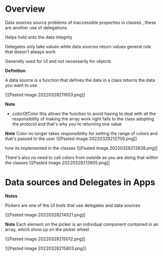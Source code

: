 # Overview 
Data sources source problems of inaccessible properties in classes , these are another use of delegations. 

Helps hold onto the data integrity 

Delegates only take values while data sources return values general rule that doesn't always work 

Generally used for UI and not necessarily  for objects 

**Definition**



A data source is a function that defines the data in a class 
returns the data you want to use 

![[Pasted image 20220328211653.png]]

**Note**
- *colorOfColor*
	 this allows the function to avoid having to deal with all the responsibility of making the array work right falls to the class adopting the protocol and that's why you're returning one value 




**Note**
Color no longer takes responsibility for setting the range of colors and that's passed to the user
![[Pasted image 20220328212709.png]]

how its implemented in the classes 
![[Pasted image 20220328213838.png]]

There's also no need to call colors from outside as you are doing that within the classes 
![[Pasted image 20220328213855.png]]


# Data sources and Delegates in Apps 
**Notes**

Pickers are one of the UI tools that use delegates and data sources 

![[Pasted image 20220328214521.png]]

**Note**
Each element on the picker is an individual component contained in an array, which show up on the picker wheel

![[Pasted image 20220328215012.png]]

![[Pasted image 20220328215803.png]]